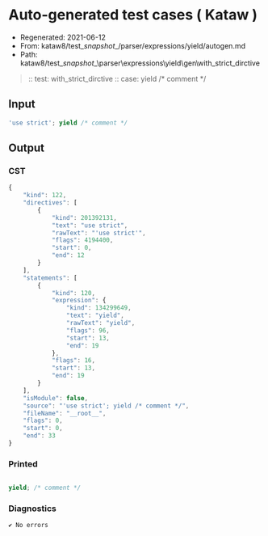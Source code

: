 # Auto-generated test cases ( Kataw )
- Regenerated: 2021-06-12
- From: kataw8/test\__snapshot__/parser/expressions/yield/autogen.md
- Path: kataw8/test\__snapshot__\parser\expressions\yield\gen\with_strict_dirctive
> :: test: with_strict_dirctive
> :: case: yield /* comment */
## Input

`````js
'use strict'; yield /* comment */
`````
## Output

### CST

```javascript
{
    "kind": 122,
    "directives": [
        {
            "kind": 201392131,
            "text": "use strict",
            "rawText": "'use strict'",
            "flags": 4194400,
            "start": 0,
            "end": 12
        }
    ],
    "statements": [
        {
            "kind": 120,
            "expression": {
                "kind": 134299649,
                "text": "yield",
                "rawText": "yield",
                "flags": 96,
                "start": 13,
                "end": 19
            },
            "flags": 16,
            "start": 13,
            "end": 19
        }
    ],
    "isModule": false,
    "source": "'use strict'; yield /* comment */",
    "fileName": "__root__",
    "flags": 0,
    "start": 0,
    "end": 33
}
```

### Printed

```javascript

yield; /* comment */
```

### Diagnostics

```javascript
✔ No errors
```


